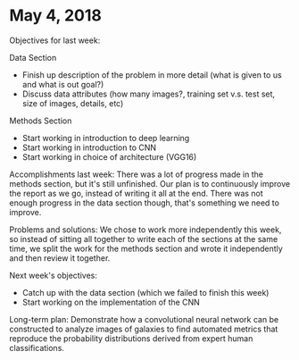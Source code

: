 # May 4, 2018

Objectives for last week:

Data Section
- Finish up description of the problem in more detail (what is given to us and what is out goal?)
- Discuss data attributes (how many images?, training set v.s. test set, size of images, details, etc)

Methods Section
- Start working in introduction to deep learning
- Start working in introduction to CNN
- Start working in choice of architecture (VGG16)

Accomplishments last week:
There was a lot of progress made in the methods section, but it's still unfinished. Our plan is to continuously improve the report as we go, instead of writing it all at the end. There was not enough progress in the data section though, that's something we need to improve.

Problems and solutions:
We chose to work more independently this week, so instead of sitting all together to write each of the sections at the same time, we split the work for the methods section and wrote it independently and then review it together.

Next week's objectives:
- Catch up with the data section (which we failed to finish this week)
- Start working on the implementation of the CNN

Long-term plan:
Demonstrate how a convolutional neural network can be constructed to analyze images of galaxies to find automated metrics that reproduce the probability distributions derived from expert human classifications.
